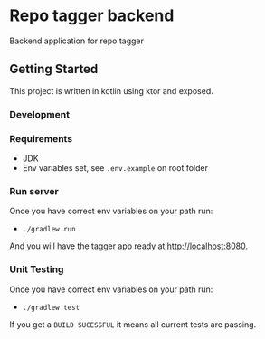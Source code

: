 # Repo tagger backend

Backend application for repo tagger

## Getting Started

This project is written in kotlin using ktor and exposed.

### Development

### Requirements

* JDK
* Env variables set, see `.env.example` on root folder

### Run server

Once you have correct env variables on your path run:
 * `./gradlew run`

And you will have the tagger app ready at [http://localhost:8080](http://localhost:8080).

### Unit Testing

Once you have correct env variables on your path run:
 * `./gradlew test`

If you get a `BUILD SUCESSFUL` it means all current tests
are passing.